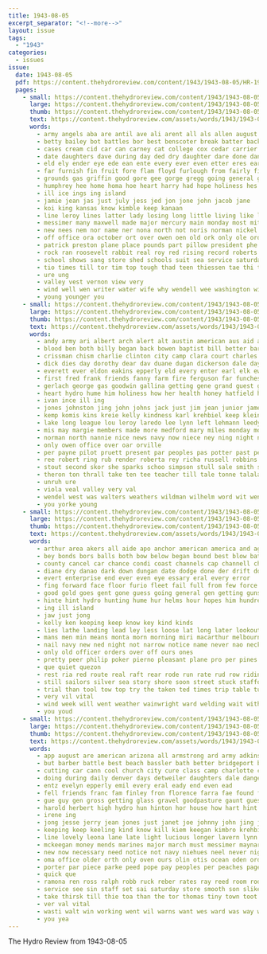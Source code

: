 ```yaml
---
title: 1943-08-05
excerpt_separator: "<!--more-->"
layout: issue
tags:
  - "1943"
categories:
  - issues
issue:
  date: 1943-08-05
  pdf: https://content.thehydroreview.com/content/1943/1943-08-05/HR-1943-08-05.pdf
  pages:
    - small: https://content.thehydroreview.com/content/1943/1943-08-05/small/HR-1943-08-05-01.jpg
      large: https://content.thehydroreview.com/content/1943/1943-08-05/large/HR-1943-08-05-01.jpg
      thumb: https://content.thehydroreview.com/content/1943/1943-08-05/thumbnails/HR-1943-08-05-01.jpg
      text: https://content.thehydroreview.com/assets/words/1943/1943-08-05/HR-1943-08-05-01.txt
      words:
        - army angels aba are antil ave ali arent all als allen august ara agent augusta ask abe aten atlas ago acres ace ane able aud axe aid and antic aug agi ang anne amass ast
        - betty bailey bot battles bor best benscoter break batter back bac barr book bennett brother below bore bond begin bet books blaine better bulah board beulah blase ber battle bridge bennet bold business burns brooker boo both budd bove boast buys burk blew baptist buy bogart born bench boys bro blane but brackeen been birkey burkhalter boy barbara blood
        - cases cream cid car can carney cat college cox cedar carrier comrie close corn cancel cloud crew col cooler crail catton cooling caddo chon county coyle class came care claude course coral cotton cold change chopp cook cry cool city con carrie cann cross church counter come
        - date daughters dave during day ded dry daughter dare done danger dark doing dora drop dear degree dat deren due daily dies deck der down does dowell
        - eld ely ender eye ede ean ente every ever even etter eres ear ela est eich early epton
        - far furnish fin fruit fore flam floyd furlough from fairly fic fall farms farm field friends front for fire fair few fay first friday funny fell
        - grounds gas griffin good gore gee gorge gregg going general garney goor gordon getting gilbert glendon gil glen goods grain gland given garden
        - humphrey hee home homa hoe heart harry had hope holiness hes hill hare her him hydro hack henry halter hae hen held hom house hoger hot high horton holle has how
        - ill ice ings ing island
        - jamie jean jas just july jess jed jon jone john jacob jane
        - koi king kansas know kimble keep kanaan
        - line leroy lines latter lady losing long little living like let labs live lee leona lust lata later lawson lemons last
        - messimer many maxwell made major mercury main monday most mith matter march mary mise members maybe mette man mast middle mand maude might milles must marlene marvin martha morning mace much mate mal may mis messier mine milk more mons
        - new nees nem nor name ner nona north not noris norman nickel now nine neighbors news navy night nga nims nist names noon
        - off office ora october ort over owen oen old ork only ole ord
        - patrick preston plane place pounds part pillow president phe paper phipps pete pait plan past picking pees pretty pittsburg pin page promise pat present price per peggy people pastor
        - rock ran roosevelt rabbit real roy red rising record roberts read roa ready rec rede race room rough ross res robbins rain rook rich richard rear radio relation
        - school shows sang store shed schools suit sea service saturday sean sear surprise ship sano senior shade sale states south semin sugar student swartzendruber see sardis supply sheets swan smoke saw said sais summer second save soon sum sha sem station state short simmons straight son speaker sun sei sie swell sister smith salt send stamp she strange seer sons special seat stockton sparks say show sil still searing sat september seek surpris season sunday six stove seen
        - tio times till tor tim top tough thad teen thiessen tae thi the then tice toot taylor tojo tad tho takes thay teacher tee toy them tok tin tra ted tam toe tame tell take tye than thing toa too tara tat town thet tenn tesla texas taka
        - ure ung
        - valley vest vernon view very
        - wind well wen writer water wife why wendell wee washington wil west ward weeks worm world want wane walter way weather western win wayne war wells will worn warner while with week work winfield wish went wing was worms wonder
        - young younger you
    - small: https://content.thehydroreview.com/content/1943/1943-08-05/small/HR-1943-08-05-02.jpg
      large: https://content.thehydroreview.com/content/1943/1943-08-05/large/HR-1943-08-05-02.jpg
      thumb: https://content.thehydroreview.com/content/1943/1943-08-05/thumbnails/HR-1943-08-05-02.jpg
      text: https://content.thehydroreview.com/assets/words/1943/1943-08-05/HR-1943-08-05-02.txt
      words:
        - andy army ari albert arch alert alt austin american aus aid are adkins ast ago alford annie ary agnes america all august and ang arthur
        - blood ben both billy began back bowen baptist bill better barnard been bud bello but bond bible best bel bonds bay brother bowie brewer bethel bank baltimore birth baby bobby byes burr buy baca bob
        - crissman chism charlie clinton city camp clara court charles christian cari colorado coffey cate cedar can county church corn came catching col cores carrer come cattle carl cloninger colony cole coe canyon call cody custer claude combs caddo
        - dick dies day dorothy dear dav duane dugan dickerson dale days ditmore davis done daughter dere ding duly dinner director daughters dames
        - everett ever eldon eakins epperly eld every enter earl elk ewy eck eugene ell
        - first fred frank friends fanny farm fire ferguson far funchess from floyd fiscal folks ferm fort frost friday fore fortune few fam fine funk ford flowers for
        - gerlach george gas goodwin gallina getting gene grand guest goodin gregg givens good gres given geary gripe glad guy gue games
        - heart hydro hume him holiness how her health honey hatfield hess hop harry horton honor home haan herndon hubbard hardin howard harris hansen helen had has held harold hilda henry hay homer
        - ivan ince ill ing
        - jones johnston jing john johns jack just jim jean junior jameson
        - kemp komis kins kreie kelly kindness karl krehbiel keep klein kay kirkhuff kenneth
        - lake long league lou leroy laredo lee lynn left lehmann leedy lott letter loyal last lala loy lawson land lan living leonard
        - mis may margie members made more medford mary miles monday monda major marlow marie middleton march mayer man men mayers millar masters menno miller morning many miss maa morn mildred mers mound mil mccullough matthews male monte means mae matter mai melvin mean
        - norman north nannie nice news navy now niece ney ning night nickel not nona nia nor notice near
        - only owen office over oar orville
        - per payne pilot pruett present par peoples pas potter past peck people pride paul post packard pack pleasant proper pate price patras pentecost peggy park prescott part prayer pueblo pastor
        - ree robert ring rub render roberta rey richa russell robbins richert ret ruth rector rocky roman regular rier redinger ruhl richmond roy richard reynolds
        - stout second skor she sparks schoo simpson stull sale smith still sharon study sheldon save seer shir sell sharry sal sou sun spencer service senior studley sylvester state saw saturday see song said school sons supper son surgeon sunday states sister sallie
        - theron ton thrall take ten tee teacher till tale tonne talala the them thomas turner toye than texas ted thoma test
        - unruh ure
        - viola veal valley very val
        - wendel west was walters weathers wildman wilhelm word wit went week weatherford want weeks worth wayne wie words wright wamsley war while wee wife world wieland weather williams walter will wendell work with ward wilford
        - you yorke young
    - small: https://content.thehydroreview.com/content/1943/1943-08-05/small/HR-1943-08-05-03.jpg
      large: https://content.thehydroreview.com/content/1943/1943-08-05/large/HR-1943-08-05-03.jpg
      thumb: https://content.thehydroreview.com/content/1943/1943-08-05/thumbnails/HR-1943-08-05-03.jpg
      text: https://content.thehydroreview.com/assets/words/1943/1943-08-05/HR-1943-08-05-03.txt
      words:
        - arthur area akers all aide apo anchor american america and ago august agent ameri abe angle are army
        - bey bonds bors balls both bow below began bound best blow battle breath bock bhatt brought big bridge but bute buy boat bar bank beach beard black back bring beer been bulkeley
        - county cancel car chance condi coast channels cap channell change coral can cases comes channel colonel child cabin city clinton course care caddo craft chart commander coca cost case cold calm come crew came
        - diane dry danao dark down dungan date dodge done der drift doubt death dock den degree day dee duty del drop dier during dawn days
        - evert enterprise end ever even eye essary eral every error
        - fing forward face floor furio fleet fail full from few force fought for fort fast first found fight fine forget foot forty fore front
        - good gold goes gent gone guess going general gen getting guns goods
        - hinte hint hydro hunting hume hur helms hour hopes him hundred hoe head half her high headman hold hind hand hed hore haw harbor hole hands hell hie ham had hire hot how
        - ing ill island
        - jaw just jong
        - kelly ken keeping keep know key kind kinds
        - lies lathe landing lead ley less loose lat long later lookout like lin little lands lights lose lars last land lines life let light left
        - mans men min means monta morn morning miri macarthur melbourne mac major mine mile mite minda may mers machi marine must money miles many might mere maybe mont man million more much match
        - nail navy new ned night not narrow notice name never nao neck nip now nice news neigh
        - only old officer orders over off ours ones
        - pretty peer philip poker pierno pleasant plane pro per pines place part pass president pleasure pull port poor pho pitch point pound parm pay pase pier planes pius ping palm people pace pulling
        - que quiet quezon
        - rest ria red route real raft rear rode run rate rud row riding
        - still sailors silver sea story shore soon street stuck stafford salvage sage speed say som six strange shook seen swell stern salt small soriano seta sup storm sharp slow sand skipper sting shallow start sud set splinter save seven scarce square shape second said she show sailor seems steel saw shed south side situ sunday ship safe sol see sergeant shackle size sariano solid such star search southern san
        - trial than tool tow top try the taken ted times trip table turn test treat terrible ten track then thousand ting tum tan take them too tie thi thing town trom tell tia
        - very vil vital
        - wind week will went weather wainwright ward welding wait with war weatherford watch waters worst weeks way wake word while want working west wain water well white work was
        - you youd
    - small: https://content.thehydroreview.com/content/1943/1943-08-05/small/HR-1943-08-05-04.jpg
      large: https://content.thehydroreview.com/content/1943/1943-08-05/large/HR-1943-08-05-04.jpg
      thumb: https://content.thehydroreview.com/content/1943/1943-08-05/thumbnails/HR-1943-08-05-04.jpg
      text: https://content.thehydroreview.com/assets/words/1943/1943-08-05/HR-1943-08-05-04.txt
      words:
        - app august are american arizona all armstrong ard army adkins arkansas alford and ago appleman awa amarillo ala
        - but barber battle best beach bassler bath better bridgeport boucher bonds bahn barker base bryan brook ben bell brother boys bette bill bracken brothers business broad blazer been blackwell bring break bowen beans buy
        - cutting car cann cool church city cure class camp charlotte canner carag cal canning care christmas cousins corporal cover chan cost cody canady company carl col cos captain can corn clock
        - doing during daily denver days detweiler daughters dale danger doyle down dorsey dunithan daughter don dumas day dugan
        - entz evelyn epperly emil every eral eady end even ead
        - fell friends franc fam finley fron florence farra fae found felton free field factor fie frank first from farm front few francisco for fruits fever
        - gue guy gen gross getting glass gravel goodpasture gaunt guest goods gave general goes german gov george gee good
        - harold herbert high hydro hun hinton hor house how hart hint ham henry her has herb heidebrecht homa hot heard hose had him hand home husband howard henke hee hands
        - irene ing
        - jong jesse jerry jean jones just janet joe johnny john jing jose
        - keeping keep keeling kind know kill kiem keegan kimbro krehbiel
        - line lovely leona lane late light lucious longer lavern lynn life lanes leola left long latter last low leff lines lead letter likely lightning
        - mckeegan money mends marines major march must messimer maynard might mason miss most merchant mals mill mary matter much maybe mond moter men mabey may monday mae mail more malta method marine manning market
        - new now necessary need notice not navy niehues neel never night north non
        - oma office older orth only oven ours olin otis ocean oden ord oak opal onie
        - porter par piece parke peed pope pay peoples per peaches page patton power place pryor pour pears paul packard point pencil price pack
        - quick que
        - ramona ren ross ralph robb ruck reber rates ray reed room rode row reasor record rowland rose running rice
        - service see sin staff set sai saturday store smooth son slike seaman shirley side seals save safe stange scarth she seas said sand state stick sylvester sea shoe states semin stamps slow smith sunday stand sale schroder school sturgill
        - take thirsk till thie toa than the tor thomas tiny town toot thurs ting tindel tech tucson turn thi trail them
        - ver val vital
        - wasti walt win working went wil warns want wes ward was way will with wall walks war willing water weatherford while worth west white work won washington week
        - you yea
---
```


The Hydro Review from 1943-08-05

<!--more-->

